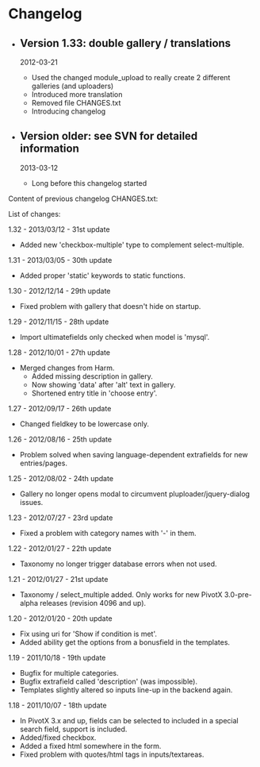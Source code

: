 # Changelog

*   ## Version 1.33: double gallery / translations
    2012-03-21

    *   Used the changed module_upload to really create 2 different galleries (and uploaders)
    *   Introduced more translation
    *   Removed file CHANGES.txt
    *   Introducing changelog
    
*   ## Version older: see SVN for detailed information
    2013-03-12

    *   Long before this changelog started


Content of previous changelog CHANGES.txt:


List of changes:

1.32 - 2013/03/12 - 31st update

- Added new 'checkbox-multiple' type to complement select-multiple.

1.31 - 2013/03/05 - 30th update

- Added proper 'static' keywords to static functions.

1.30 - 2012/12/14 - 29th update

- Fixed problem with gallery that doesn't hide on startup.

1.29 - 2012/11/15 - 28th update

- Import ultimatefields only checked when model is 'mysql'.

1.28 - 2012/10/01 - 27th update

- Merged changes from Harm.
  - Added missing description in gallery.
  - Now showing 'data' after 'alt' text in gallery.
  - Shortened entry title in 'choose entry'.

1.27 - 2012/09/17 - 26th update

- Changed fieldkey to be lowercase only.

1.26 - 2012/08/16 - 25th update

- Problem solved when saving language-dependent extrafields for new entries/pages.

1.25 - 2012/08/02 - 24th update

- Gallery no longer opens modal to circumvent pluploader/jquery-dialog issues.

1.23 - 2012/07/27 - 23rd update

- Fixed a problem with category names with '-' in them.

1.22 - 2012/01/27 - 22th update

- Taxonomy no longer trigger database errors when not used.

1.21 - 2012/01/27 - 21st update

- Taxonomy / select_multiple added. Only works for new PivotX 3.0-pre-alpha releases (revision 4096 and up).

1.20 - 2012/01/20 - 20th update

- Fix using uri for 'Show if condition is met'.
- Added ability get the options from a bonusfield in the templates.

1.19 - 2011/10/18 - 19th update

- Bugfix for multiple categories.
- Bugfix extrafield called 'description' (was impossible).
- Templates slightly altered so inputs line-up in the backend again.

1.18 - 2011/10/07 - 18th update

- In PivotX 3.x and up, fields can be selected to included in a special search field, support is included.
- Added/fixed checkbox.
- Added a fixed html somewhere in the form.
- Fixed problem with quotes/html tags in inputs/textareas.
